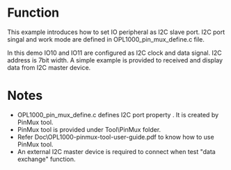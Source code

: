 # Function
This example introduces how to set  IO peripheral as I2C slave port. I2C port singal and work mode are defined in OPL1000_pin_mux_define.c file. 

In this demo IO10 and IO11 are configured as I2C clock and data signal. I2C address is 7bit width. A simple example is provided to received and display data from I2C master device.  

# Notes
- OPL1000_pin_mux_define.c defines I2C port property . It is created by PinMux tool. 
- PinMux tool is provided under Tool\PinMux folder. 
- Refer Doc\OPL1000-pinmux-tool-user-guide.pdf to know how to use PinMux tool. 
- An external I2C master device is required to connect when test "data exchange" function. 